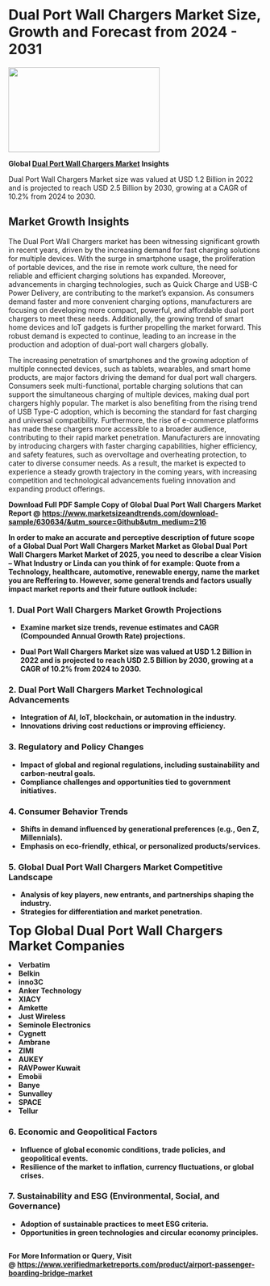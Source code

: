 <H1>Dual Port Wall Chargers Market Size, Growth and Forecast from 2024 - 2031</H1><img class="aligncenter size-medium wp-image-584254" src="https://thirdeyenews.in/wp-content/uploads/2024/09/Global-Market-Research-300x168.jpeg" alt="" width="300" height="168" /><p><strong>Global&nbsp;<a href="https://www.marketsizeandtrends.com/download-sample/630634/&amp;utm_source=Github&utm_medium=216">Dual Port Wall Chargers Market</a> Insights</strong></p><p>Dual Port Wall Chargers Market size was valued at USD 1.2 Billion in 2022 and is projected to reach USD 2.5 Billion by 2030, growing at a CAGR of 10.2% from 2024 to 2030.</p><p><h2>Market Growth Insights</h2> <p>The Dual Port Wall Chargers market has been witnessing significant growth in recent years, driven by the increasing demand for fast charging solutions for multiple devices. With the surge in smartphone usage, the proliferation of portable devices, and the rise in remote work culture, the need for reliable and efficient charging solutions has expanded. Moreover, advancements in charging technologies, such as Quick Charge and USB-C Power Delivery, are contributing to the market’s expansion. As consumers demand faster and more convenient charging options, manufacturers are focusing on developing more compact, powerful, and affordable dual port chargers to meet these needs. Additionally, the growing trend of smart home devices and IoT gadgets is further propelling the market forward. This robust demand is expected to continue, leading to an increase in the production and adoption of dual-port wall chargers globally.</p> <p><strong></strong></p> <p>The increasing penetration of smartphones and the growing adoption of multiple connected devices, such as tablets, wearables, and smart home products, are major factors driving the demand for dual port wall chargers. Consumers seek multi-functional, portable charging solutions that can support the simultaneous charging of multiple devices, making dual port chargers highly popular. The market is also benefiting from the rising trend of USB Type-C adoption, which is becoming the standard for fast charging and universal compatibility. Furthermore, the rise of e-commerce platforms has made these chargers more accessible to a broader audience, contributing to their rapid market penetration. Manufacturers are innovating by introducing chargers with faster charging capabilities, higher efficiency, and safety features, such as overvoltage and overheating protection, to cater to diverse consumer needs. As a result, the market is expected to experience a steady growth trajectory in the coming years, with increasing competition and technological advancements fueling innovation and expanding product offerings.</p> <p><strong></p><p><span class=""><strong>Download Full PDF Sample Copy of Global Dual Port Wall Chargers Market Report</strong> @ <a href="https://www.marketsizeandtrends.com/download-sample/630634/&amp;utm_source=Github&utm_medium=216" target="_blank">https://www.marketsizeandtrends.com/download-sample/630634/&amp;utm_source=Github&utm_medium=216</a></span></p><p>In order to make an accurate and perceptive description of future scope of a Global&nbsp;Dual Port Wall Chargers Market Market as Global&nbsp;Dual Port Wall Chargers Market Market of 2025, you need to describe a clear Vision &ndash; What Industry or Linda can you think of for example: Quote from a Technology, healthcare, automotive, renewable energy, name the market you are Reffering to. However, some general trends and factors usually impact market reports and their future outlook include:</p><h3>1.&nbsp;<strong>Dual Port Wall Chargers Market Growth Projections</strong></h3><ul><li>Examine market size trends, revenue estimates and CAGR (Compounded Annual Growth Rate) projections.</li><li><p>Dual Port Wall Chargers Market size was valued at USD 1.2 Billion in 2022 and is projected to reach USD 2.5 Billion by 2030, growing at a CAGR of 10.2% from 2024 to 2030.</p></li></ul><h3>2.&nbsp;<strong>Dual Port Wall Chargers Market Technological Advancements</strong></h3><ul><li>Integration of AI, IoT, blockchain, or automation in the industry.</li><li>Innovations driving cost reductions or improving efficiency.</li></ul><h3>3.&nbsp;<strong>Regulatory and Policy Changes</strong></h3><ul><li>Impact of global and regional regulations, including sustainability and carbon-neutral goals.</li><li>Compliance challenges and opportunities tied to government initiatives.</li></ul><h3>4.&nbsp;<strong>Consumer Behavior Trends</strong></h3><ul><li>Shifts in demand influenced by generational preferences (e.g., Gen Z, Millennials).</li><li>Emphasis on eco-friendly, ethical, or personalized products/services.</li></ul><h3>5.&nbsp;<strong>Global Dual Port Wall Chargers Market Competitive Landscape</strong></h3><ul><li>Analysis of key players, new entrants, and partnerships shaping the industry.</li><li>Strategies for differentiation and market penetration.</li></ul><p data-pm-slice="1 1 []"><span style="color: inherit; font-family: inherit; font-size: 25px;">Top Global Dual Port Wall Chargers Market Companies</span></p><div class="" data-test-id=""><p><li>Verbatim</li><li> Belkin</li><li> inno3C</li><li> Anker Technology</li><li> XIACY</li><li> Amkette</li><li> Just Wireless</li><li> Seminole Electronics</li><li> Cygnett</li><li> Ambrane</li><li> ZIMI</li><li> AUKEY</li><li> RAVPower Kuwait</li><li> Emobii</li><li> Banye</li><li> Sunvalley</li><li> SPACE</li><li> Tellur</li></p></div><h3>6.&nbsp;<strong>Economic and Geopolitical Factors</strong></h3><ul><li>Influence of global economic conditions, trade policies, and geopolitical events.</li><li>Resilience of the market to inflation, currency fluctuations, or global crises.</li></ul><h3>7.&nbsp;<strong>Sustainability and ESG (Environmental, Social, and Governance)</strong></h3><ul><li>Adoption of sustainable practices to meet ESG criteria.</li><li>Opportunities in green technologies and circular economy principles.</li></ul><h2><strong style="font-size: 14px;">For More Information or Query, Visit @&nbsp;</strong><a style="background-color: #ffffff; font-size: 14px;" href="https://www.marketsizeandtrends.com/report/dual-port-wall-chargers-market/" target="_blank">https://www.verifiedmarketreports.com/product/airport-passenger-boarding-bridge-market</a></h2>
